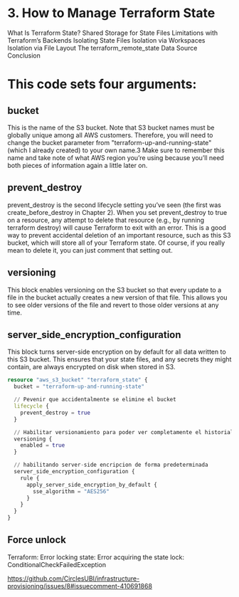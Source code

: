 # 3. How to Manage Terraform State

What Is Terraform State?
Shared Storage for State Files
Limitations with Terraform’s Backends
Isolating State Files
Isolation via Workspaces
Isolation via File Layout
The terraform_remote_state Data Source
Conclusion

# This code sets four arguments:

## bucket

This is the name of the S3 bucket. Note that S3 bucket names must be globally unique among all AWS customers. Therefore, you will need to change the bucket parameter from "terraform-up-and-running-state" (which I already created) to your own name.3 Make sure to remember this name and take note of what AWS region you’re using because you’ll need both pieces of information again a little later on.

## prevent_destroy

prevent_destroy is the second lifecycle setting you’ve seen (the first was create_before_destroy in Chapter 2). When you set prevent_destroy to true on a resource, any attempt to delete that resource (e.g., by running terraform destroy) will cause Terraform to exit with an error. This is a good way to prevent accidental deletion of an important resource, such as this S3 bucket, which will store all of your Terraform state. Of course, if you really mean to delete it, you can just comment that setting out.

## versioning

This block enables versioning on the S3 bucket so that every update to a file in the bucket actually creates a new version of that file. This allows you to see older versions of the file and revert to those older versions at any time.

## server_side_encryption_configuration

This block turns server-side encryption on by default for all data written to this S3 bucket. This ensures that your state files, and any secrets they might contain, are always encrypted on disk when stored in S3.

```terraform
resource "aws_s3_bucket" "terraform_state" {
  bucket = "terraform-up-and-running-state"

  // Pevenir que accidentalmente se elimine el bucket
  lifecycle {
    prevent_destroy = true
  }

  // Habilitar versionamiento para poder ver completamente el historial de versiones de lo archivos de estado de terraform
  versioning {
    enabled = true
  }

  // habilitando server-side encripcion de forma predeterminada
  server_side_encryption_configuration {
    rule {
      apply_server_side_encryption_by_default {
        sse_algorithm = "AES256"
      }
    }
  }
}
```

## Force unlock

Terraform: Error locking state: Error acquiring the state lock: ConditionalCheckFailedException

https://github.com/CirclesUBI/infrastructure-provisioning/issues/8#issuecomment-410691868
